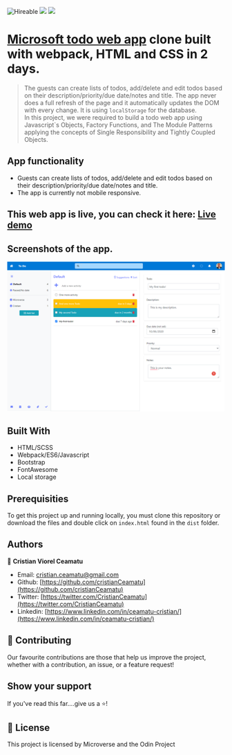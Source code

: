 ![Hireable](https://img.shields.io/badge/Hireable-yes-success) ![](https://img.shields.io/badge/Mobile--responsive-yes-green) ![](https://img.shields.io/badge/-Microverse%20projects-blueviolet)

# [Microsoft todo web app](https://to-do.microsoft.com/tasks/) clone built with webpack, HTML and CSS in 2 days.

> The guests can create lists of todos, add/delete and edit todos based on their description/priority/due date/notes and title. The app never does a full refresh of the page and it automatically updates the DOM with every change. It is using `localStorage` for the database. <br>
> In this project, we were required to build a todo web app using Javascript`s Objects, Factory Functions, and The Module Patterns applying the concepts of Single Responsibility and Tightly Coupled Objects.

## App functionality

- Guests can create lists of todos, add/delete and edit todos based on their description/priority/due date/notes and title.
- The app is currently not mobile responsive.

## This web app is live, you can check it here: [Live demo](https://cristianceamatu.github.io/microverse-js-todolist/)

## Screenshots of the app.

![image](.github/app-screenshot.png)

## Built With

- HTML/SCSS
- Webpack/ES6/Javascript
- Bootstrap
- FontAwesome
- Local storage

## Prerequisities

To get this project up and running locally, you must clone this repository or download the files and double click on `index.html` found in the `dist` folder.

## Authors

👤 **Cristian Viorel Ceamatu**

- Email: [cristian.ceamatu@gmail.com](cristian.ceamatu@gmail.com)
- Github: [https://github.com/cristianCeamatu](https://github.com/cristianCeamatu)
- Twitter: [https://twitter.com/CristianCeamatu](https://twitter.com/CristianCeamatu)
- Linkedin: [https://www.linkedin.com/in/ceamatu-cristian/](https://www.linkedin.com/in/ceamatu-cristian/)

## 🤝 Contributing

Our favourite contributions are those that help us improve the project, whether with a contribution, an issue, or a feature request!

## Show your support

If you've read this far....give us a ⭐️!

## 📝 License

This project is licensed by Microverse and the Odin Project
